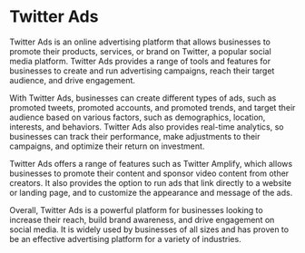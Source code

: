 # Twitter Ads

Twitter Ads is an online advertising platform that allows businesses to promote their products, services, or brand on Twitter, a popular social media platform. Twitter Ads provides a range of tools and features for businesses to create and run advertising campaigns, reach their target audience, and drive engagement.

With Twitter Ads, businesses can create different types of ads, such as promoted tweets, promoted accounts, and promoted trends, and target their audience based on various factors, such as demographics, location, interests, and behaviors. Twitter Ads also provides real-time analytics, so businesses can track their performance, make adjustments to their campaigns, and optimize their return on investment.

Twitter Ads offers a range of features such as Twitter Amplify, which allows businesses to promote their content and sponsor video content from other creators. It also provides the option to run ads that link directly to a website or landing page, and to customize the appearance and message of the ads.

Overall, Twitter Ads is a powerful platform for businesses looking to increase their reach, build brand awareness, and drive engagement on social media. It is widely used by businesses of all sizes and has proven to be an effective advertising platform for a variety of industries.
